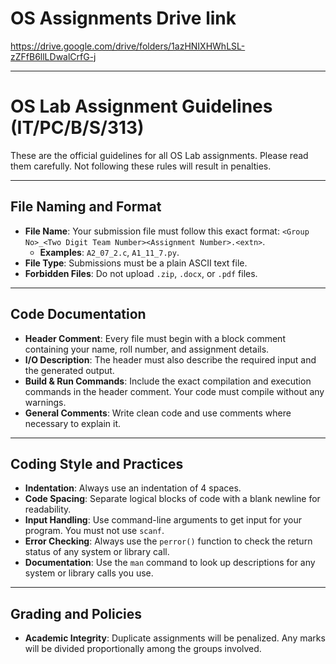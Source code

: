 # OS Assignments Drive link

https://drive.google.com/drive/folders/1azHNIXHWhLSL-zZFfB6llLDwalCrfG-j

---
# OS Lab Assignment Guidelines (IT/PC/B/S/313)

These are the official guidelines for all OS Lab assignments. Please read them carefully. Not following these rules will result in penalties.

---

## File Naming and Format

* **File Name**: Your submission file must follow this exact format: `<Group No>_<Two Digit Team Number><Assignment Number>.<extn>`.
    * **Examples**: `A2_07_2.c`, `A1_11_7.py`.
* **File Type**: Submissions must be a plain ASCII text file.
* **Forbidden Files**: Do not upload `.zip`, `.docx`, or `.pdf` files.

---

## Code Documentation

* **Header Comment**: Every file must begin with a block comment containing your name, roll number, and assignment details.
* **I/O Description**: The header must also describe the required input and the generated output.
* **Build & Run Commands**: Include the exact compilation and execution commands in the header comment. Your code must compile without any warnings.
* **General Comments**: Write clean code and use comments where necessary to explain it.

---

## Coding Style and Practices

* **Indentation**: Always use an indentation of 4 spaces.
* **Code Spacing**: Separate logical blocks of code with a blank newline for readability.
* **Input Handling**: Use command-line arguments to get input for your program. You must not use `scanf`.
* **Error Checking**: Always use the `perror()` function to check the return status of any system or library call.
* **Documentation**: Use the `man` command to look up descriptions for any system or library calls you use.

---

## Grading and Policies

* **Academic Integrity**: Duplicate assignments will be penalized. Any marks will be divided proportionally among the groups involved.

